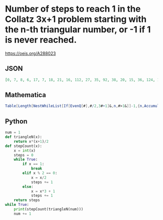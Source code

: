 # Number of steps to reach 1 in the Collatz 3x\+1 problem starting with the n\-th triangular number, or \-1 if 1 is never reached\.
https://oeis.org/A288023
## JSON
```JSON
[0, 7, 8, 6, 17, 7, 18, 21, 16, 112, 27, 35, 92, 38, 20, 15, 36, 124, 106, 39, 127, 109, 16, 16, 24, 81, 107, 40, 27, 35, 110, 30, 43, 74, 38, 113, 170, 46, 121, 28, 103, 116, 36, 98, 124, 137, 18, 119, 132, 83, 26, 127, 26, 47, 34, 122, 91, 148, 117, 130, 37, 37, 112, 32, 76, 94, 58, 120, 120, 89, 133, 53, 115, 66]
```
## Mathematica
```Mathematica
Table[Length[NestWhileList[If[EvenQ[#],#/2,3#+1]&,n,#>1&]]-1,{n,Accumulate[ Range[80]]}] (* _Harvey P. Dale_, Aug 17 2017 *)
```
## Python
```Python
num = 1
def triangleN(x):
    return x*(x+1)/2
def stepCount(x):
    x = int(x)
    steps = 0
    while True:
        if x == 1:
            break
        elif x % 2 == 0:
            x = x/2
            steps += 1
        else:
            x = x*3 + 1
            steps += 1
    return steps
while True:
    print(stepCount(triangleN(num)))
    num += 1
```
